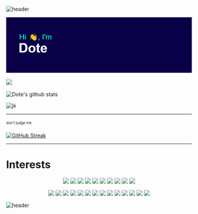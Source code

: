 ![header](https://capsule-render.vercel.app/api?type=waving&height=200&text=Konnichiwa&fontAlign=70&fontAlignY=40&color=gradient)

![I, Header](https://github.com/valid22/valid22/raw/main/i.png)

![](https://visitor-badge.glitch.me/badge?page_id=valid22.visitor-badge)

![Dote's github stats](https://github-readme-stats.vercel.app/api?username=valid22&count_private=true&show_icons=true&theme=tokyonight&border_radius=20&include_all_commits=true]) 

![jk](https://readme-jokes.vercel.app/api?theme=tokyonight&borderColor=0)

---
<sub><sup>don't judge me</sup></sub>

[![GitHub Streak](http://github-readme-streak-stats.herokuapp.com?user=valid22&theme=tokyonight&hide_border=true)](https://git.io/streak-stats)

---

# Interests
<div style="text-align:center">
  
![](https://img.icons8.com/color/64/000000/python.png) ![](https://img.icons8.com/color/64/000000/c.png)  ![](https://img.icons8.com/color/64/000000/c-plus-plus-logo.png) ![](https://img.icons8.com/color/64/000000/nodejs.png) ![](https://img.icons8.com/color/64/000000/css.png) ![](https://img.icons8.com/color/64/000000/source-code.png) ![](https://img.icons8.com/color/64/000000/javascript.png) ![](https://img.icons8.com/color/64/000000/vue-js.png) ![](https://img.icons8.com/color/64/000000/php.png) ![](https://img.icons8.com/color/64/000000/c-sharp-logo.png) 


![](https://img.icons8.com/color/64/000000/controller.png) ![](https://img.icons8.com/color/64/000000/graphql.png) ![](https://img.icons8.com/color/64/000000/google-cloud.png) ![](https://img.icons8.com/color/64/000000/nginx.png) ![](https://img.icons8.com/color/64/000000/mysql--v1.png) ![](https://img.icons8.com/color/64/000000/postgreesql.png)  ![](https://img.icons8.com/color/64/000000/html-5.png) ![](https://img.icons8.com/color/64/000000/mongodb.png) ![](https://img.icons8.com/color/64/000000/api.png) ![](https://img.icons8.com/color/64/000000/redis.png) ![](https://img.icons8.com/color/64/000000/artificial-intelligence.png) ![](https://img.icons8.com/color/64/000000/open-source.png) ![](https://img.icons8.com/color/64/000000/java.png) ![](https://img.icons8.com/color/64/000000/lets-encrypt.png)

</div>

![header](https://capsule-render.vercel.app/api?type=waving&height=200&text=Arigatho!&fontAlign=80&fontAlignY=70&color=gradient&section=footer)
